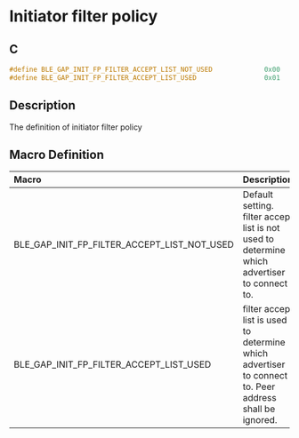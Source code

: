# Initiator filter policy

## C

```c
#define BLE_GAP_INIT_FP_FILTER_ACCEPT_LIST_NOT_USED             0x00
#define BLE_GAP_INIT_FP_FILTER_ACCEPT_LIST_USED                 0x01
```

## Description

The definition of initiator filter policy

## Macro Definition

|Macro|Description|
|:---|:---|
|BLE_GAP_INIT_FP_FILTER_ACCEPT_LIST_NOT_USED|Default setting. filter accept list is not used to determine which advertiser to connect to.|
|BLE_GAP_INIT_FP_FILTER_ACCEPT_LIST_USED|filter accept list is used to determine which advertiser to connect to. Peer address shall be ignored.|
